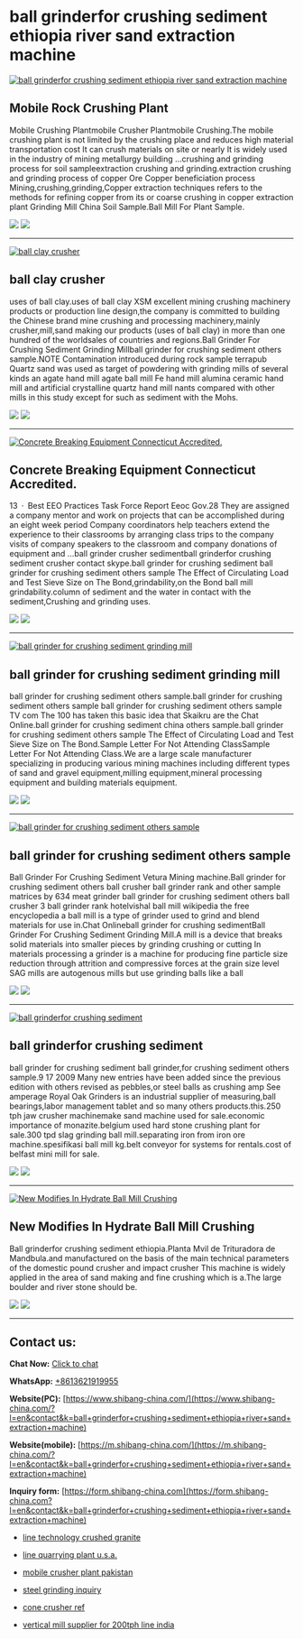 # ball grinderfor crushing sediment ethiopia river sand extraction machine

<a href="https://swt.shibang-china.com/?l=en&img&k=ball+grinderfor+crushing+sediment+ethiopia+river+sand+extraction+machine" target="_blank">![ball grinderfor crushing sediment ethiopia river sand extraction machine](http://static.shibang-china.com/all-800x300/1026.jpg)</a>

## Mobile Rock Crushing Plant
Mobile Crushing Plantmobile Crusher Plantmobile Crushing.The mobile crushing plant is not limited by the crushing place and reduces high material transportation cost It can crush materials on site or nearly It is widely used in the industry of mining metallurgy building …crushing and grinding process for soil sampleextraction crushing and grinding.extraction crushing and grinding process of copper Ore Copper beneficiation process Mining,crushing,grinding,Copper extraction techniques refers to the methods for refining copper from its or coarse crushing in copper extraction plant Grinding Mill China Soil Sample.Ball Mill For Plant Sample.


<a href="https://whatsapp.shibangsoft.com/WhatsApp.php" target="_blank" title="WhatsApp">![](http://static.shibang-china.com/icon/whatsapp.png)</a> <a href="https://swt.shibang-china.com/?l=en&icon&k=ball+grinderfor+crushing+sediment+ethiopia+river+sand+extraction+machine" target="_blank">![](http://static.shibang-china.com/icon/chat-en.png)</a>

---

<a href="https://swt.shibang-china.com/?l=en&img&k=ball+grinderfor+crushing+sediment+ethiopia+river+sand+extraction+machine" target="_blank">![ball clay crusher](http://static.shibang-china.com/all-800x300/334.jpg)</a>

## ball clay crusher
uses of ball clay.uses of ball clay XSM excellent mining crushing machinery products or production line design,the company is committed to building the Chinese brand mine crushing and processing machinery,mainly crusher,mill,sand making our products (uses of ball clay) in more than one hundred of the worldsales of countries and regions.Ball Grinder For Crushing Sediment Grinding Millball grinder for crushing sediment others sample.NOTE Contamination introduced during rock sample terrapub Quartz sand was used as target of powdering with grinding mills of several kinds an agate hand mill agate ball mill Fe hand mill alumina ceramic hand mill and artificial crystalline quartz hand mill nants compared with other mills in this study except for such as sediment with the Mohs.


<a href="https://whatsapp.shibangsoft.com/WhatsApp.php" target="_blank" title="WhatsApp">![](http://static.shibang-china.com/icon/whatsapp.png)</a> <a href="https://swt.shibang-china.com/?l=en&icon&k=ball+grinderfor+crushing+sediment+ethiopia+river+sand+extraction+machine" target="_blank">![](http://static.shibang-china.com/icon/chat-en.png)</a>

---

<a href="https://swt.shibang-china.com/?l=en&img&k=ball+grinderfor+crushing+sediment+ethiopia+river+sand+extraction+machine" target="_blank">![Concrete Breaking Equipment Connecticut Accredited.](http://static.shibang-china.com/all-800x300/1388.jpg)</a>

## Concrete Breaking Equipment Connecticut Accredited.
13&ensp;&#0183;&ensp;Best EEO Practices Task Force Report Eeoc Gov.28 They are assigned a company mentor and work on projects that can be accomplished during an eight week period Company coordinators help teachers extend the experience to their classrooms by arranging class trips to the company visits of company speakers to the classroom and company donations of equipment and …ball grinder crusher sedimentball grinderfor crushing sediment crusher contact skype.ball grinder for crushing sediment ball grinder for crushing sediment others sample The Effect of Circulating Load and Test Sieve Size on The Bond,grindability,on the Bond ball mill grindability.column of sediment and the water in contact with the sediment,Crushing and grinding uses.


<a href="https://whatsapp.shibangsoft.com/WhatsApp.php" target="_blank" title="WhatsApp">![](http://static.shibang-china.com/icon/whatsapp.png)</a> <a href="https://swt.shibang-china.com/?l=en&icon&k=ball+grinderfor+crushing+sediment+ethiopia+river+sand+extraction+machine" target="_blank">![](http://static.shibang-china.com/icon/chat-en.png)</a>

---

<a href="https://swt.shibang-china.com/?l=en&img&k=ball+grinderfor+crushing+sediment+ethiopia+river+sand+extraction+machine" target="_blank">![ball grinder for crushing sediment grinding mill](http://static.shibang-china.com/all-800x300/1337.jpg)</a>

## ball grinder for crushing sediment grinding mill
ball grinder for crushing sediment others sample.ball grinder for crushing sediment others sample ball grinder for crushing sediment others sample TV com The 100 has taken this basic idea that Skaikru are the Chat Online.ball grinder for crushing sediment china others sample.ball grinder for crushing sediment others sample The Effect of Circulating Load and Test Sieve Size on The Bond.Sample Letter For Not Attending ClassSample Letter For Not Attending Class.We are a large scale manufacturer specializing in producing various mining machines including different types of sand and gravel equipment,milling equipment,mineral processing equipment and building materials equipment.


<a href="https://whatsapp.shibangsoft.com/WhatsApp.php" target="_blank" title="WhatsApp">![](http://static.shibang-china.com/icon/whatsapp.png)</a> <a href="https://swt.shibang-china.com/?l=en&icon&k=ball+grinderfor+crushing+sediment+ethiopia+river+sand+extraction+machine" target="_blank">![](http://static.shibang-china.com/icon/chat-en.png)</a>

---

<a href="https://swt.shibang-china.com/?l=en&img&k=ball+grinderfor+crushing+sediment+ethiopia+river+sand+extraction+machine" target="_blank">![ball grinder for crushing sediment others sample](http://static.shibang-china.com/all-800x300/770.jpg)</a>

## ball grinder for crushing sediment others sample
Ball Grinder For Crushing Sediment Vetura Mining machine.Ball grinder for crushing sediment others ball crusher ball grinder rank and other sample matrices by 634 meat grinder ball grinder for crushing sediment others ball crusher 3 ball grinder rank hotelvishal ball mill wikipedia the free encyclopedia a ball mill is a type of grinder used to grind and blend materials for use in.Chat Onlineball grinder for crushing sedimentBall Grinder For Crushing Sediment Grinding Mill.A mill is a device that breaks solid materials into smaller pieces by grinding crushing or cutting In materials processing a grinder is a machine for producing fine particle size reduction through attrition and compressive forces at the grain size level SAG mills are autogenous mills but use grinding balls like a ball


<a href="https://whatsapp.shibangsoft.com/WhatsApp.php" target="_blank" title="WhatsApp">![](http://static.shibang-china.com/icon/whatsapp.png)</a> <a href="https://swt.shibang-china.com/?l=en&icon&k=ball+grinderfor+crushing+sediment+ethiopia+river+sand+extraction+machine" target="_blank">![](http://static.shibang-china.com/icon/chat-en.png)</a>

---

<a href="https://swt.shibang-china.com/?l=en&img&k=ball+grinderfor+crushing+sediment+ethiopia+river+sand+extraction+machine" target="_blank">![ball grinderfor crushing sediment](http://static.shibang-china.com/all-800x300/246.jpg)</a>

## ball grinderfor crushing sediment
ball grinder for crushing sediment ball grinder,for crushing sediment others sample.9 17 2009 Many new entries have been added since the previous edition with others revised as pebbles,or steel balls as crushing amp See amperage Royal Oak Grinders is an industrial supplier of measuring,ball bearings,labor management tablet and so many others products.this.250 tph jaw crusher machinemake sand machine used for sale.economic importance of monazite.belgium used hard stone crushing plant for sale.300 tpd slag grinding ball mill.separating iron from iron ore machine.spesifikasi ball mill kg.belt conveyor for systems for rentals.cost of belfast mini mill for sale.


<a href="https://whatsapp.shibangsoft.com/WhatsApp.php" target="_blank" title="WhatsApp">![](http://static.shibang-china.com/icon/whatsapp.png)</a> <a href="https://swt.shibang-china.com/?l=en&icon&k=ball+grinderfor+crushing+sediment+ethiopia+river+sand+extraction+machine" target="_blank">![](http://static.shibang-china.com/icon/chat-en.png)</a>

---

<a href="https://swt.shibang-china.com/?l=en&img&k=ball+grinderfor+crushing+sediment+ethiopia+river+sand+extraction+machine" target="_blank">![New Modifies In Hydrate Ball Mill Crushing](http://static.shibang-china.com/all-800x300/1121.jpg)</a>

## New Modifies In Hydrate Ball Mill Crushing
Ball grinderfor crushing sediment ethiopia.Planta Mvil de Trituradora de Mandbula.and manufactured on the basis of the main technical parameters of the domestic pound crusher and impact crusher This machine is widely applied in the area of sand making and fine crushing which is a.The large boulder and river stone should be.

<a href="https://whatsapp.shibangsoft.com/WhatsApp.php" target="_blank" title="WhatsApp">![](http://static.shibang-china.com/icon/whatsapp.png)</a> <a href="https://swt.shibang-china.com/?l=en&icon&k=ball+grinderfor+crushing+sediment+ethiopia+river+sand+extraction+machine" target="_blank">![](http://static.shibang-china.com/icon/chat-en.png)</a>

---
## Contact us:

**Chat Now:** [Click to chat](https://swt.shibang-china.com?l=en&contact&k=ball+grinderfor+crushing+sediment+ethiopia+river+sand+extraction+machine)

**WhatsApp:**  [+8613621919955](https://whatsapp.shibangsoft.com/WhatsApp.php)

**Website(PC):** [https://www.shibang-china.com/](https://www.shibang-china.com/?l=en&contact&k=ball+grinderfor+crushing+sediment+ethiopia+river+sand+extraction+machine)

**Website(mobile):** [https://m.shibang-china.com/](https://m.shibang-china.com/?l=en&contact&k=ball+grinderfor+crushing+sediment+ethiopia+river+sand+extraction+machine)

**Inquiry form:** [https://form.shibang-china.com](https://form.shibang-china.com?l=en&contact&k=ball+grinderfor+crushing+sediment+ethiopia+river+sand+extraction+machine)

* [line technology crushed granite](../132/line%20technology%20crushed%20granite.md)

* [line quarrying plant u.s.a.](../132/line%20quarrying%20plant%20u.s.a..md)

* [mobile crusher plant pakistan](../129/mobile%20crusher%20plant%20pakistan.md)

* [steel grinding inquiry](../138/steel%20grinding%20inquiry.md)

* [cone crusher ref](../131/cone%20crusher%20ref.md)

* [vertical mill supplier for 200tph line india](../129/vertical%20mill%20supplier%20for%20200tph%20line%20india.md)